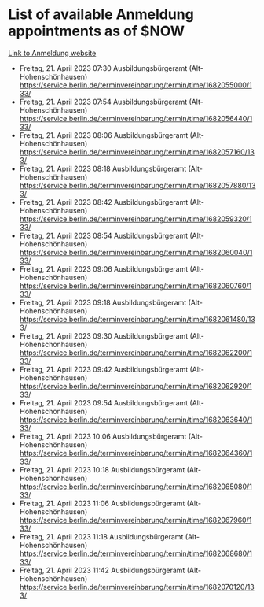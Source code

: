# List of available Anmeldung appointments as of $NOW
[Link to Anmeldung website](https://service.berlin.de/terminvereinbarung/termin/tag.php?termin=1&anliegen[]=120686&dienstleisterlist=122210,122217,327316,122219,327312,122227,327314,122231,327346,122243,327348,122254,122252,329742,122260,329745,122262,329748,122271,327278,122273,327274,122277,327276,330436,122280,327294,122282,327290,122284,327292,122291,327270,122285,327266,122286,327264,122296,327268,150230,329760,122297,327286,122294,327284,122312,329763,122314,329775,122304,327330,122311,327334,122309,327332,317869,122281,327352,122279,329772,122283,122276,327324,122274,327326,122267,329766,122246,327318,122251,327320,122257,327322,122208,327298,122226,327300&herkunft=http%3A%2F%2Fservice.berlin.de%2Fdienstleistung%2F120686%2F)
- Freitag, 21. April 2023 07:30 Ausbildungsbürgeramt (Alt- Hohenschönhausen) https://service.berlin.de/terminvereinbarung/termin/time/1682055000/133/
- Freitag, 21. April 2023 07:54 Ausbildungsbürgeramt (Alt- Hohenschönhausen) https://service.berlin.de/terminvereinbarung/termin/time/1682056440/133/
- Freitag, 21. April 2023 08:06 Ausbildungsbürgeramt (Alt- Hohenschönhausen) https://service.berlin.de/terminvereinbarung/termin/time/1682057160/133/
- Freitag, 21. April 2023 08:18 Ausbildungsbürgeramt (Alt- Hohenschönhausen) https://service.berlin.de/terminvereinbarung/termin/time/1682057880/133/
- Freitag, 21. April 2023 08:42 Ausbildungsbürgeramt (Alt- Hohenschönhausen) https://service.berlin.de/terminvereinbarung/termin/time/1682059320/133/
- Freitag, 21. April 2023 08:54 Ausbildungsbürgeramt (Alt- Hohenschönhausen) https://service.berlin.de/terminvereinbarung/termin/time/1682060040/133/
- Freitag, 21. April 2023 09:06 Ausbildungsbürgeramt (Alt- Hohenschönhausen) https://service.berlin.de/terminvereinbarung/termin/time/1682060760/133/
- Freitag, 21. April 2023 09:18 Ausbildungsbürgeramt (Alt- Hohenschönhausen) https://service.berlin.de/terminvereinbarung/termin/time/1682061480/133/
- Freitag, 21. April 2023 09:30 Ausbildungsbürgeramt (Alt- Hohenschönhausen) https://service.berlin.de/terminvereinbarung/termin/time/1682062200/133/
- Freitag, 21. April 2023 09:42 Ausbildungsbürgeramt (Alt- Hohenschönhausen) https://service.berlin.de/terminvereinbarung/termin/time/1682062920/133/
- Freitag, 21. April 2023 09:54 Ausbildungsbürgeramt (Alt- Hohenschönhausen) https://service.berlin.de/terminvereinbarung/termin/time/1682063640/133/
- Freitag, 21. April 2023 10:06 Ausbildungsbürgeramt (Alt- Hohenschönhausen) https://service.berlin.de/terminvereinbarung/termin/time/1682064360/133/
- Freitag, 21. April 2023 10:18 Ausbildungsbürgeramt (Alt- Hohenschönhausen) https://service.berlin.de/terminvereinbarung/termin/time/1682065080/133/
- Freitag, 21. April 2023 11:06 Ausbildungsbürgeramt (Alt- Hohenschönhausen) https://service.berlin.de/terminvereinbarung/termin/time/1682067960/133/
- Freitag, 21. April 2023 11:18 Ausbildungsbürgeramt (Alt- Hohenschönhausen) https://service.berlin.de/terminvereinbarung/termin/time/1682068680/133/
- Freitag, 21. April 2023 11:42 Ausbildungsbürgeramt (Alt- Hohenschönhausen) https://service.berlin.de/terminvereinbarung/termin/time/1682070120/133/
